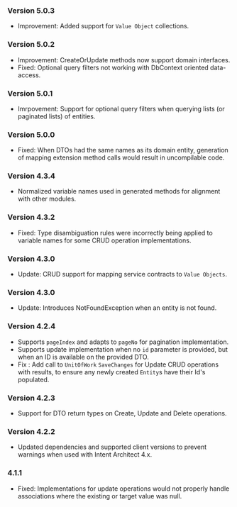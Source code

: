 ### Version 5.0.3

- Improvement: Added support for `Value Object` collections.

### Version 5.0.2

- Improvement: CreateOrUpdate methods now support domain interfaces.
- Fixed: Optional query filters not working with DbContext oriented data-access.

### Version 5.0.1

- Imrpovement: Support for optional query filters when querying lists (or paginated lists) of entities.

### Version 5.0.0

- Fixed: When DTOs had the same names as its domain entity, generation of mapping extension method calls would result in uncompilable code.

### Version 4.3.4

- Normalized variable names used in generated methods for alignment with other modules.

### Version 4.3.2

- Fixed: Type disambiguation rules were incorrectly being applied to variable names for some CRUD operation implementations.

### Version 4.3.0

- Update: CRUD support for mapping service contracts to `Value Objects`.

### Version 4.3.0

- Update: Introduces NotFoundException when an entity is not found.

### Version 4.2.4

- Supports `pageIndex` and adapts to `pageNo` for pagination implementation.
- Supports update implementation when no `id` parameter is provided, but when an ID is available on the provided DTO.	
- Fix : Add call to `UnitOfWork` `SaveChanges` for Update CRUD operations with results, to ensure any newly created `Entity`s have their Id's populated. 

### Version 4.2.3

- Support for DTO return types on Create, Update and Delete operations.

### Version 4.2.2

- Updated dependencies and supported client versions to prevent warnings when used with Intent Architect 4.x.

### 4.1.1

- Fixed: Implementations for update operations would not properly handle associations where the existing or target value was null.
